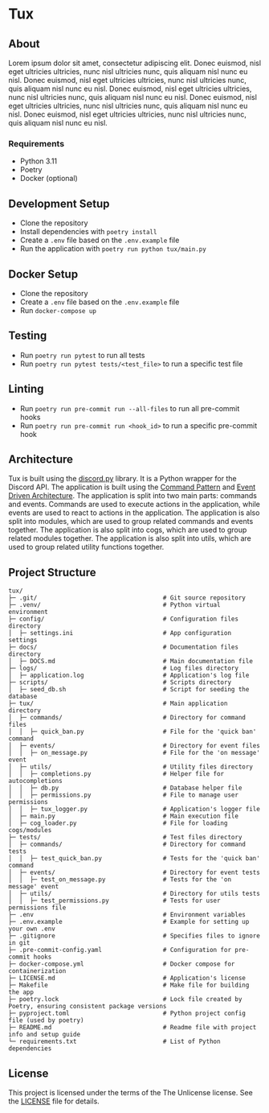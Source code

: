 # Tux

## About
Lorem ipsum dolor sit amet, consectetur adipiscing elit. Donec euismod, nisl eget ultricies ultricies, nunc nisl ultricies nunc, quis aliquam nisl nunc eu nisl. Donec euismod, nisl eget ultricies ultricies, nunc nisl ultricies nunc, quis aliquam nisl nunc eu nisl. Donec euismod, nisl eget ultricies ultricies, nunc nisl ultricies nunc, quis aliquam nisl nunc eu nisl. Donec euismod, nisl eget ultricies ultricies, nunc nisl ultricies nunc, quis aliquam nisl nunc eu nisl. Donec euismod, nisl eget ultricies ultricies, nunc nisl ultricies nunc, quis aliquam nisl nunc eu nisl.

### Requirements
- Python 3.11
- Poetry
- Docker (optional)

## Development Setup
- Clone the repository
- Install dependencies with `poetry install`
- Create a `.env` file based on the `.env.example` file
- Run the application with `poetry run python tux/main.py`

## Docker Setup
- Clone the repository
- Create a `.env` file based on the `.env.example` file
- Run `docker-compose up`

## Testing
- Run `poetry run pytest` to run all tests
- Run `poetry run pytest tests/<test_file>` to run a specific test file

## Linting
- Run `poetry run pre-commit run --all-files` to run all pre-commit hooks
- Run `poetry run pre-commit run <hook_id>` to run a specific pre-commit hook

## Architecture
Tux is built using the [discord.py]() library. It is a Python wrapper for the Discord API. The application is built using the [Command Pattern](https://en.wikipedia.org/wiki/Command_pattern) and [Event Driven Architecture](https://en.wikipedia.org/wiki/Event-driven_architecture). The application is split into two main parts: commands and events. Commands are used to execute actions in the application, while events are used to react to actions in the application. The application is also split into modules, which are used to group related commands and events together. The application is also split into cogs, which are used to group related modules together. The application is also split into utils, which are used to group related utility functions together.

## Project Structure

```
tux/
├─ .git/                                   # Git source repository
├─ .venv/                                  # Python virtual environment
├─ config/                                 # Configuration files directory
│  ├─ settings.ini                         # App configuration settings
├─ docs/                                   # Documentation files directory
│  ├─ DOCS.md                              # Main documentation file
├─ logs/                                   # Log files directory
│  ├─ application.log                      # Application's log file
├─ scripts/                                # Scripts directory
│  ├─ seed_db.sh                           # Script for seeding the database
├─ tux/                                    # Main application directory
│  ├─ commands/                            # Directory for command files
│  │  ├─ quick_ban.py                      # File for the 'quick ban' command
│  ├─ events/                              # Directory for event files
│  │  ├─ on_message.py                     # File for the 'on message' event
│  ├─ utils/                               # Utility files directory
│  │  ├─ completions.py                    # Helper file for autocompletions
│  │  ├─ db.py                             # Database helper file
│  │  ├─ permissions.py                    # File to manage user permissions
│  │  ├─ tux_logger.py                     # Application's logger file
│  ├─ main.py                              # Main execution file
│  ├─ cog_loader.py                        # File for loading cogs/modules
├─ tests/                                  # Test files directory
│  ├─ commands/                            # Directory for command tests
│  │  ├─ test_quick_ban.py                 # Tests for the 'quick ban' command
│  ├─ events/                              # Directory for event tests
│  │  ├─ test_on_message.py                # Tests for the 'on message' event
│  ├─ utils/                               # Directory for utils tests
│  │  ├─ test_permissions.py               # Tests for user permissions file
├─ .env                                    # Environment variables
├─ .env.example                            # Example for setting up your own .env
├─ .gitignore                              # Specifies files to ignore in git
├─ .pre-commit-config.yaml                 # Configuration for pre-commit hooks
├─ docker-compose.yml                      # Docker compose for containerization
├─ LICENSE.md                              # Application's license
├─ Makefile                                # Make file for building the app
├─ poetry.lock                             # Lock file created by Poetry, ensuring consistent package versions
├─ pyproject.toml                          # Python project config file (used by poetry)
├─ README.md                               # Readme file with project info and setup guide
└─ requirements.txt                        # List of Python dependencies
```

## License
This project is licensed under the terms of the The Unlicense license. See the [LICENSE](LICENSE.md) file for details.